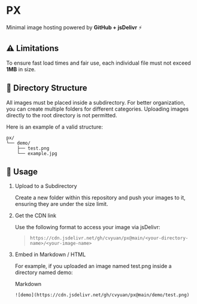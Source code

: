 # PX

Minimal image hosting powered by **GitHub + jsDelivr** ⚡

## ⚠️ Limitations

To ensure fast load times and fair use, each individual file must not exceed **1MB** in size.

## 📂 Directory Structure

All images must be placed inside a subdirectory. For better organization, you can create multiple folders for different categories. Uploading images directly to the root directory is not permitted.

Here is an example of a valid structure:

```
px/
└── demo/
    ├── test.png
    └── example.jpg
```

## 📸 Usage

1. Upload to a Subdirectory 

   Create a new folder within this repository and push your images to it, ensuring they are under the size limit.

2. Get the CDN link 

   Use the following format to access your image via jsDelivr:

   > `https://cdn.jsdelivr.net/gh/cvyuan/px@main/<your-directory-name>/<your-image-name>`

3. Embed in Markdown / HTML 

   For example, if you uploaded an image named test.png inside a directory named demo:

   Markdown

   ```
   ![demo](https://cdn.jsdelivr.net/gh/cvyuan/px@main/demo/test.png)
   ```